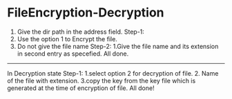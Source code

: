 # FileEncryption-Decryption
1. Give the dir path in the address field.
Step-1:
1. Use the option 1 to Encrypt the file.
2. Do not give the file name
Step-2:
1.Give the file name and its extension in second entry as specefied.
All done.

*************************************
In Decryption state
Step-1:
1.select option 2 for decryption of file.
2. Name of the file with extension.
3.copy the key from the key file which is generated at the time of encryption of file.
All done!
